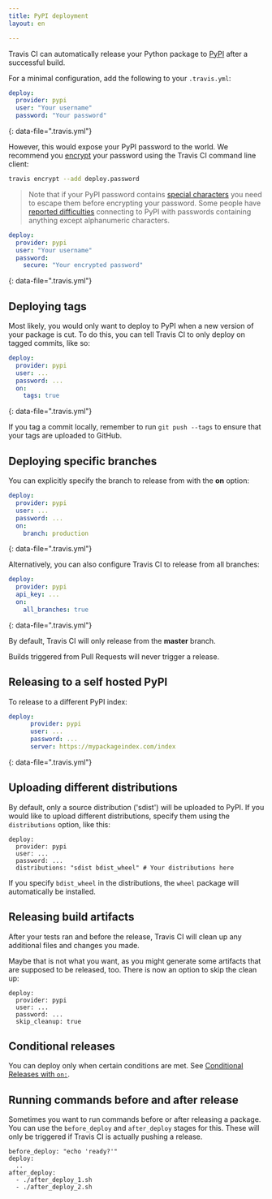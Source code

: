 ```yaml
---
title: PyPI deployment
layout: en

---
```


Travis CI can automatically release your Python package to [PyPI](https://pypi.python.org/) after a successful build.

<div id="toc"></div>

For a minimal configuration, add the following to your `.travis.yml`:

```yaml
deploy:
  provider: pypi
  user: "Your username"
  password: "Your password"
```
{: data-file=".travis.yml"}

However, this would expose your PyPI password to the world. We recommend you
[encrypt](/user/encryption-keys/) your password using the Travis CI command line client:

```bash
travis encrypt --add deploy.password
```

> Note that if your PyPI password contains [special characters](/user/encryption-keys#Note-on-escaping-certain-symbols) you need to escape them before encrypting your password. Some people have [reported difficulties](https://github.com/travis-ci/dpl/issues/377) connecting to PyPI with passwords containing anything except alphanumeric characters.

```yaml
deploy:
  provider: pypi
  user: "Your username"
  password:
    secure: "Your encrypted password"
```
{: data-file=".travis.yml"}

## Deploying tags

Most likely, you would only want to deploy to PyPI when a new version of your
package is cut. To do this, you can tell Travis CI to only deploy on tagged
commits, like so:

```yaml
deploy:
  provider: pypi
  user: ...
  password: ...
  on:
    tags: true
```
{: data-file=".travis.yml"}

If you tag a commit locally, remember to run `git push --tags` to ensure that your tags are uploaded to GitHub.

## Deploying specific branches

You can explicitly specify the branch to release from with the **on** option:

```yaml
deploy:
  provider: pypi
  user: ...
  password: ...
  on:
    branch: production
```
{: data-file=".travis.yml"}

Alternatively, you can also configure Travis CI to release from all branches:

```yaml
deploy:
  provider: pypi
  api_key: ...
  on:
    all_branches: true
```
{: data-file=".travis.yml"}

By default, Travis CI will only release from the **master** branch.

Builds triggered from Pull Requests will never trigger a release.

## Releasing to a self hosted PyPI

To release to a different PyPI index:

```yaml
deploy:
      provider: pypi
      user: ...
      password: ...
      server: https://mypackageindex.com/index
```
{: data-file=".travis.yml"}

## Uploading different distributions

By default, only a source distribution ('sdist') will be uploaded to PyPI.
If you would like to upload different distributions, specify them using the `distributions` option, like this:

```
deploy:
  provider: pypi
  user: ...
  password: ...
  distributions: "sdist bdist_wheel" # Your distributions here
```

If you specify `bdist_wheel` in the distributions, the `wheel` package will automatically be installed.

## Releasing build artifacts

After your tests ran and before the release, Travis CI will clean up any additional files and changes you made.

Maybe that is not what you want, as you might generate some artifacts that are supposed to be released, too. There is now an option to skip the clean up:

```
deploy:
  provider: pypi
  user: ...
  password: ...
  skip_cleanup: true
```

## Conditional releases

You can deploy only when certain conditions are met.
See [Conditional Releases with `on:`](/user/deployment#Conditional-Releases-with-on%3A).

## Running commands before and after release

Sometimes you want to run commands before or after releasing a package. You can use the `before_deploy` and `after_deploy` stages for this. These will only be triggered if Travis CI is actually pushing a release.

```
before_deploy: "echo 'ready?'"
deploy:
  ..
after_deploy:
  - ./after_deploy_1.sh
  - ./after_deploy_2.sh
```

